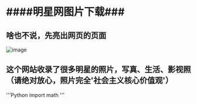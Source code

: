 ####明星网图片下载###
====================

啥也不说，先亮出网页的页面
------------------------
![image](https://github.com/1jone/Spider-StarPicter/blob/master/images/start1.PNG)

这个网站收录了很多明星的照片，写真、生活、影视照（请绝对放心，照片完全'社会主义核心价值观'）
----------------------

'''Python
import math
'''


